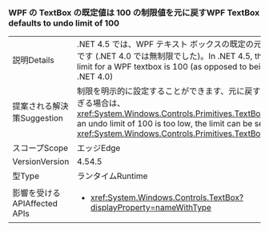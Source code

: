 ### <a name="wpf-textbox-defaults-to-undo-limit-of-100"></a><span data-ttu-id="20da1-101">WPF の TextBox の既定値は 100 の制限値を元に戻す</span><span class="sxs-lookup"><span data-stu-id="20da1-101">WPF TextBox defaults to undo limit of 100</span></span>

|   |   |
|---|---|
|<span data-ttu-id="20da1-102">説明</span><span class="sxs-lookup"><span data-stu-id="20da1-102">Details</span></span>|<span data-ttu-id="20da1-103">.NET 4.5 では、WPF テキスト ボックスの既定の元に戻す上限は 100 です (.NET 4.0 では無制限でした)。</span><span class="sxs-lookup"><span data-stu-id="20da1-103">In .NET 4.5, the default undo limit for a WPF textbox is 100 (as opposed to being unlimited in .NET 4.0)</span></span>|
|<span data-ttu-id="20da1-104">提案される解決策</span><span class="sxs-lookup"><span data-stu-id="20da1-104">Suggestion</span></span>|<span data-ttu-id="20da1-105">制限を明示的に設定することができます、元に戻す制限の 100 が低すぎる場合は、 <xref:System.Windows.Controls.Primitives.TextBoxBase.UndoLimit></span><span class="sxs-lookup"><span data-stu-id="20da1-105">If an undo limit of 100 is too low, the limit can be set explicitly with <xref:System.Windows.Controls.Primitives.TextBoxBase.UndoLimit></span></span>|
|<span data-ttu-id="20da1-106">スコープ</span><span class="sxs-lookup"><span data-stu-id="20da1-106">Scope</span></span>|<span data-ttu-id="20da1-107">エッジ</span><span class="sxs-lookup"><span data-stu-id="20da1-107">Edge</span></span>|
|<span data-ttu-id="20da1-108">Version</span><span class="sxs-lookup"><span data-stu-id="20da1-108">Version</span></span>|<span data-ttu-id="20da1-109">4.5</span><span class="sxs-lookup"><span data-stu-id="20da1-109">4.5</span></span>|
|<span data-ttu-id="20da1-110">型</span><span class="sxs-lookup"><span data-stu-id="20da1-110">Type</span></span>|<span data-ttu-id="20da1-111">ランタイム</span><span class="sxs-lookup"><span data-stu-id="20da1-111">Runtime</span></span>|
|<span data-ttu-id="20da1-112">影響を受ける API</span><span class="sxs-lookup"><span data-stu-id="20da1-112">Affected APIs</span></span>|<ul><li><xref:System.Windows.Controls.TextBox?displayProperty=nameWithType></li></ul>|

